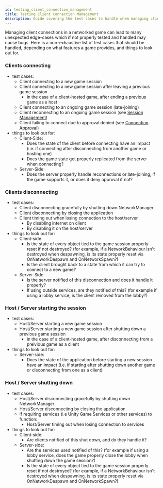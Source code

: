 ```yaml
---
id: testing_client_connection_management
title: Testing Client Connection Management
description: Guide covering the test cases to handle when managing client connection and common pitfalls to avoid
---
```


Managing client connections in a networked game can lead to many unexpected edge-cases which if not properly tested and handled may cause bugs. Here is a non-exhaustive list of test cases that should be handled, depending on what features a game provides, and things to look out for.

### Clients connecting
- test cases:
  - Client connecting to a new game session
  - Client connecting to a new game session after leaving a previous game session
    - in the case of a client-hosted game, after ending a previous game as a host
  - Client connecting to an ongoing game session (late-joining)
  - Client reconnecting to an ongoing game session (see [Session Management](../../advanced-topics/session-management.md#Reconnection))
  - Client failing to connect due to approval denied (see [Connection Approval](../../basics/connection-approval.md))
- things to look out for:
  - Client-Side:
    - Does the state of the client before connecting have an impact (i.e. if connecting after disconnecting from another game or hosting one)
    - Does the game state get properly replicated from the server when connecting?
  - Server-Side:
    - Does the server properly handle reconnections or late-joining, if the game supports it, or does it deny approval if not?


### Clients disconnecting
- test cases:
  - Client disconnecting gracefully by shutting down NetworkManager
  - Client disconnecting by closing the application
  - Client timing out when losing connection to the host/server
    - By disabling internet on client
    - By disabling it on the host/server
- things to look out for:
  - Client-side:
    - Is the state of every object tied to the game session properly reset if not destroyed? (for example, if a NetworkBehaviour isn't destroyed when despawning, is its state properly reset via OnNetworkDespawn and OnNetworkSpawn?)
    - Is the client brought back to a state from which it can try to connect to a new game?
  - Server-Side:
    - Is the server notified of this disconnection and does it handle it properly?
    - If using outside services, are they notified of this? (for example if using a lobby service, is the client removed from the lobby?)

### Host / Server starting the session
- test cases:
  - Host/Server starting a new game session
  - Host/Server starting a new game session after shutting down a previous game session 
    - in the case of a client-hosted game, after disconnecting from a preivious game as a client
- things to look out for:
  - Server-side:
    - Does the state of the application before starting a new session have an impact (i.e. if starting after shutting down another game or disconnecting from one as a client)

### Host / Server shutting down
- test cases:
  - Host/Server disconnecting gracefully by shutting down NetworkManager
  - Host/Server disconnecting by closing the application
  - If requiring services (i.e Unity Game Services or other services) to function:
    - Host/Server timing out when losing connection to services
- things to look out for:
  - Client-side:
    - Are clients notified of this shut down, and do they handle it?
  - Server-side:
    - Are the services used notified of this? (for example if using a lobby service, does the game properly close the lobby when shutting down the game session?)
    - Is the state of every object tied to the game session properly reset if not destroyed? (for example, if a NetworkBehaviour isn't destroyed when despawning, is its state properly reset via OnNetworkDespawn and OnNetworkSpawn?)
